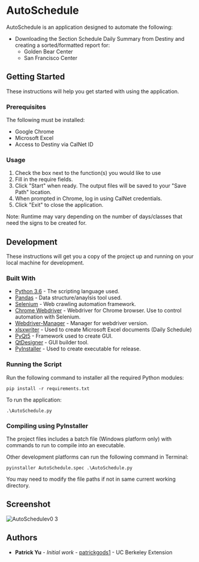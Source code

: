 # AutoSchedule
AutoSchedule is an application designed to automate the following:

* Downloading the Section Schedule Daily Summary from Destiny and creating a sorted/formatted report for:
	* Golden Bear Center
	* San Francisco Center

## Getting Started
These instructions will help you get started with using the application.

### Prerequisites
The following must be installed:
* Google Chrome
* Microsoft Excel
* Access to Destiny via CalNet ID

### Usage
1. Check the box next to the function(s) you would like to use
2. Fill in the require fields.
3. Click "Start" when ready. The output files will be saved to your "Save Path" location.
4. When prompted in Chrome, log in using CalNet credentials.
5. Click "Exit" to close the application.

Note: Runtime may vary depending on the number of days/classes that need the signs to be created for.

## Development
These instructions will get you a copy of the project up and running on your local machine for development.

### Built With
* [Python 3.6](https://docs.python.org/3/) - The scripting language used.
* [Pandas](https://pandas.pydata.org/) - Data structure/anaylsis tool used.
* [Selenium](https://selenium-python.readthedocs.io/) - Web crawling automation framework.
* [Chrome Webdriver](http://chromedriver.chromium.org/downloads) - Webdriver for Chrome browser. Use to control automation with Selenium.
* [Webdriver-Manager](https://github.com/SergeyPirogov/webdriver_manager) - Manager for webdriver version.
* [xlsxwriter](https://xlsxwriter.readthedocs.io/) - Used to create Microsoft Excel documents (Daily Schedule)
* [PyQt5](https://pypi.org/project/PyQt5/) - Framework used to create GUI.
* [QtDesigner](http://doc.qt.io/qt-5/qtdesigner-manual.html) - GUI builder tool.
* [PyInstaller](https://www.pyinstaller.org/) - Used to create executable for release.

### Running the Script
Run the following command to installer all the required Python modules:
```
pip install -r requirements.txt
```
To run the application:
```
.\AutoSchedule.py
```

### Compiling using PyInstaller

The project files includes a batch file (Windows platform only) with commands to run to compile into an executable. 

Other development platforms can run the following command in Terminal:

```
pyinstaller AutoSchedule.spec .\AutoSchedule.py
```
You may need to modify the file paths if not in same current working directory.

## Screenshot
![AutoSchedulev0 3](https://user-images.githubusercontent.com/60832092/144553485-03bad41b-cb1f-4912-b1d1-3ec0be4a7af6.png)

## Authors
* **Patrick Yu** - *Initial work* - [patrickgods1](https://github.com/patrickgods1) - UC Berkeley Extension
